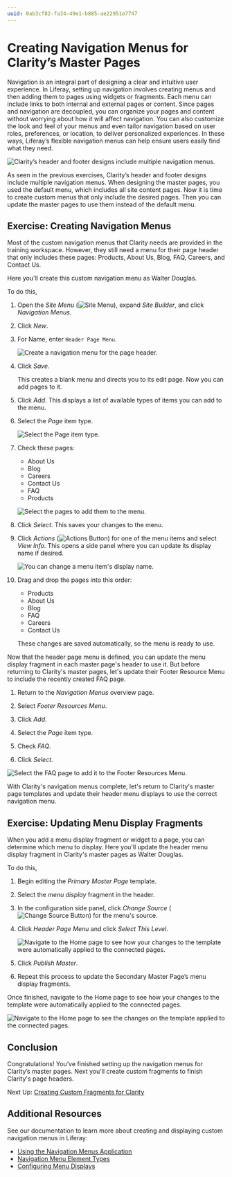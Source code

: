 ```yaml
---
uuid: 0ab3cf82-fa34-49e1-b885-ae22951e7747
---
```

# Creating Navigation Menus for Clarity’s Master Pages

Navigation is an integral part of designing a clear and intuitive user experience. In Liferay, setting up navigation involves creating menus and then adding them to pages using widgets or fragments. Each menu can include links to both internal and external pages or content. Since pages and navigation are decoupled, you can organize your pages and content without worrying about how it will affect navigation. You can also customize the look and feel of your menus and even tailor navigation based on user roles, preferences, or location, to deliver personalized experiences. In these ways, Liferay’s flexible navigation menus can help ensure users easily find what they need.

![Clarity’s header and footer designs include multiple navigation menus.](./creating-navigation-menus-for-claritys-master-pages/images/01.png)

As seen in the previous exercises, Clarity’s header and footer designs include multiple navigation menus. When designing the master pages, you used the default menu, which includes all site content pages. Now it is time to create custom menus that only include the desired pages. Then you can update the master pages to use them instead of the default menu.

## Exercise: Creating Navigation Menus

<!-- Exercise 7a -->

Most of the custom navigation menus that Clarity needs are provided in the training workspace. However, they still need a menu for their page header that only includes these pages: Products, About Us, Blog, FAQ, Careers, and Contact Us.

Here you'll create this custom navigation menu as Walter Douglas.

To do this,

1. Open the *Site Menu* (![Site Menu](../../images/icon-product-menu.png)), expand *Site Builder*, and click *Navigation Menus*.

1. Click *New*.

1. For Name, enter `Header Page Menu`.

   ![Create a navigation menu for the page header.](./creating-navigation-menus-for-claritys-master-pages/images/02.png)

1. Click *Save*.

   This creates a blank menu and directs you to its edit page. Now you can add pages to it.

1. Click *Add*. This displays a list of available types of items you can add to the menu.

1. Select the *Page* item type.

   ![Select the Page item type.](./creating-navigation-menus-for-claritys-master-pages/images/03.png)

1. Check these pages:

   * About Us
   * Blog
   * Careers
   * Contact Us
   * FAQ
   * Products

   ![Select the pages to add them to the menu.](./creating-navigation-menus-for-claritys-master-pages/images/04.png)

1. Click *Select*. This saves your changes to the menu.

1. Click *Actions* (![Actions Button](../../images/icon-actions.png)) for one of the menu items and select *View Info*. This opens a side panel where you can update its display name if desired.

   ![You can change a menu item's display name.](./creating-navigation-menus-for-claritys-master-pages/images/05.png)

1. Drag and drop the pages into this order:

   * Products
   * About Us
   * Blog
   * FAQ
   * Careers
   * Contact Us

   These changes are saved automatically, so the menu is ready to use.

Now that the header page menu is defined, you can update the menu display fragment in each master page's header to use it. But before returning to Clarity's master pages, let's update their Footer Resource Menu to include the recently created FAQ page.

1. Return to the *Navigation Menus* overview page.

1. Select *Footer Resources Menu*.

1. Click *Add*.

1. Select the *Page* item type.

1. Check *FAQ*.

1. Click *Select*.

![Select the FAQ page to add it to the Footer Resources Menu.](./creating-navigation-menus-for-claritys-master-pages/images/06.png)

With Clarity's navigation menus complete, let's return to Clarity's master page templates and update their header menu displays to use the correct navigation menu.

## Exercise: Updating Menu Display Fragments

<!-- Exercise 7b -->

When you add a menu display fragment or widget to a page, you can determine which menu to display. Here you'll update the header menu display fragment in Clarity's master pages as Walter Douglas.

To do this,

1. Begin editing the *Primary Master Page* template.

1. Select the *menu display* fragment in the header.

1. In the configuration side panel, click *Change Source* (![Change Source Button](../../images/icon-change.png)) for the menu's source.

1. Click *Header Page Menu* and click *Select This Level*.

   ![Navigate to the Home page to see how your changes to the template were automatically applied to the connected pages.](./creating-navigation-menus-for-claritys-master-pages/images/07.png)

1. Click *Publish Master*.

1. Repeat this process to update the Secondary Master Page’s menu display fragments.

Once finished, navigate to the Home page to see how your changes to the template were automatically applied to the connected pages.

![Navigate to the Home page to see the changes on the template applied to the connected pages.](./creating-navigation-menus-for-claritys-master-pages/images/08.png)

## Conclusion

Congratulations! You’ve finished setting up the navigation menus for Clarity’s master pages. Next you'll create custom fragments to finish Clarity's page headers.

Next Up: [Creating Custom Fragments for Clarity](./creating-custom-fragments-for-clarity.md)

## Additional Resources

See our documentation to learn more about creating and displaying custom navigation menus in Liferay:

* [Using the Navigation Menus Application](https://learn.liferay.com/web/guest/w/dxp/site-building/site-navigation/using-the-navigation-menus-application)
* [Navigation Menu Element Types](https://learn.liferay.com/w/dxp/site-building/site-navigation/navigation-menu-element-types)
* [Configuring Menu Displays](https://learn.liferay.com/w/dxp/site-building/site-navigation/configuring-menu-displays)
